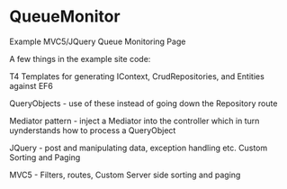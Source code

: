 # QueueMonitor
Example MVC5/JQuery Queue Monitoring Page

A few things in the example site code:

T4 Templates for generating IContext, CrudRepositories, and Entities against EF6 

QueryObjects - use of these instead of going down the Repository route

Mediator pattern - inject a Mediator into the controller which in turn uynderstands how to process a QueryObject

JQuery - post and manipulating data, exception handling etc. Custom Sorting and Paging

MVC5 - Filters, routes, Custom Server side sorting and paging

